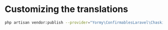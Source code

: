 # Customizing the translations
```bash
php artisan vendor:publish --provider="Yormy\ConfirmablesLaravel\ChaskiServiceProvider" --tag="translations"
```
